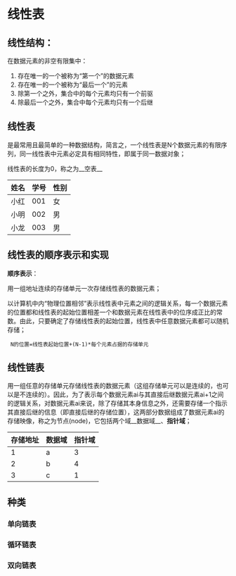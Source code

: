 # 线性表

## 线性结构：

在数据元素的非空有限集中：

1. 存在唯一的一个被称为“第一个”的数据元素
2. 存在唯一的一个被称为“最后一个”的元素
3. 除第一个之外，集合中的每个元素均只有一个前驱
4. 除最后一个之外，集合中每个元素均只有一个后继

## 线性表

是最常用且最简单的一种数据结构，简言之，一个线性表是N个数据元素的有限序列，同一线性表中元素必定具有相同特性，即属于同一数据对象；

线性表的长度为0，称之为__空表__

| 姓名 | 学号 | 性别 |
| ---- | ---- | ---- |
| 小红 | 001  | 女   |
| 小明 | 002  | 男   |
| 小龙 | 003  | 男   |

## 线性表的顺序表示和实现

__顺序表示__：

用一组地址连续的存储单元一次存储线性表的数据元素；

以计算机中内“物理位置相邻”表示线性表中元素之间的逻辑关系，每一个数据元素的位置都和线性表的起始位置相差一个和数据元素在线性表中的位序成正比的常数。由此，只要确定了存储线性表的起始位置，线性表中任意数据元素都可以随机存储；

`` N的位置=线性表起始位置+(N-1)*每个元素占据的存储单元``

## 线性链表

用一组任意的存储单元存储线性表的数据元素（这组存储单元可以是连续的，也可以是不连续的）。因此，为了表示每个数据元素ai与其直接后继数据元素ai+1之间的逻辑关系，对数据元素ai来说，除了存储其本身信息之外，还需要存储一个指示其直接后继的信息（即直接后继的存储位置），这两部分数据组成了数据元素ai的存储映像，称之为节点(node)，它包括两个域__数据域__、__指针域__；

| 存储地址 | 数据域 | 指针域 |
| -------- | ------ | ------ |
| 1        | a      | 3      |
| 2        | b      | 4      |
| 3        | c      | 1      |



## 种类

### 单向链表
### 循环链表
### 双向链表

